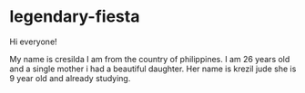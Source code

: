 # legendary-fiesta

Hi everyone!

My name is cresilda I am from the country of philippines.
I am 26 years old and a single mother i had a beautiful daughter.
Her name is krezil jude she is 9 year old and already studying.
